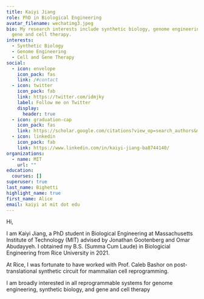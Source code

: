 ```yaml
---
title: Kaiyi Jiang
role: PhD in Biological Engineering
avatar_filename: wechatimg3.jpeg
bio: My research interests include synthetic biology, genome engineering and
  gene and cell therapy.
interests:
  - Synthetic Biology
  - Genome Engineering
  - Cell and Gene Therapy
social:
  - icon: envelope
    icon_pack: fas
    link: /#contact
  - icon: twitter
    icon_pack: fab
    link: https://twitter.com/idmjky
    label: Follow me on Twitter
    display:
      header: true
  - icon: graduation-cap
    icon_pack: fas
    link: https://scholar.google.com/citations?view_op=search_authors&mauthors=kaiyi+jiang&hl=en&oi=ao
  - icon: linkedin
    icon_pack: fab
    link: https://www.linkedin.com/in/kaiyi-jiang-ba8744140/
organizations:
  - name: MIT
    url: ""
education:
  courses: []
superuser: true
last_name: Bighetti
highlight_name: true
first_name: Alice
email: kaiyi at mit dot edu
---
```

H﻿i,

I﻿ am Kaiyi Jiang, a PhD student in Biological Engineering at Massachusetts Institute of Technology (MIT) advised by Jonathan Gootenberg and Omar Abudayyeh. I obtained my B.S. (Summa Cum Laude) in Biologicial Engineering from Rice University in 2021.

At Rice, I was fortunate to have worked with Prof. Caleb Bashor on post-translational synthetic circuit for mammalian cell reprogramming. 

I am broadly interested in all reprogrammable systems for genome engineering, synthetic biology, and gene and cell therapy
